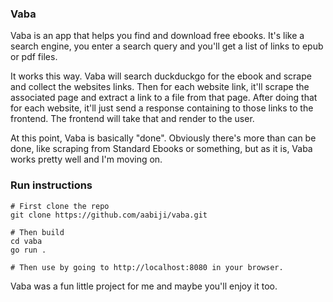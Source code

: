 ### Vaba

Vaba is an app that helps you find and download free ebooks.
It's like a search engine, you enter a search query and you'll
get a list of links to epub or pdf files.

It works this way. Vaba will search duckduckgo for the ebook
and scrape and collect the websites links. Then for each
website link, it'll scrape the associated page and extract
a link to a file from that page. After doing that for each
website, it'll just send a response containing to those links
to the frontend. The frontend will take that and render to the user.

At this point, Vaba is basically "done". Obviously there's more
than can be done, like scraping from Standard Ebooks or something,
but as it is, Vaba works pretty well and I'm moving on.

### Run instructions
```
# First clone the repo
git clone https://github.com/aabiji/vaba.git

# Then build
cd vaba
go run .

# Then use by going to http://localhost:8080 in your browser.
```

Vaba was a fun little project for me and maybe you'll enjoy it too.
